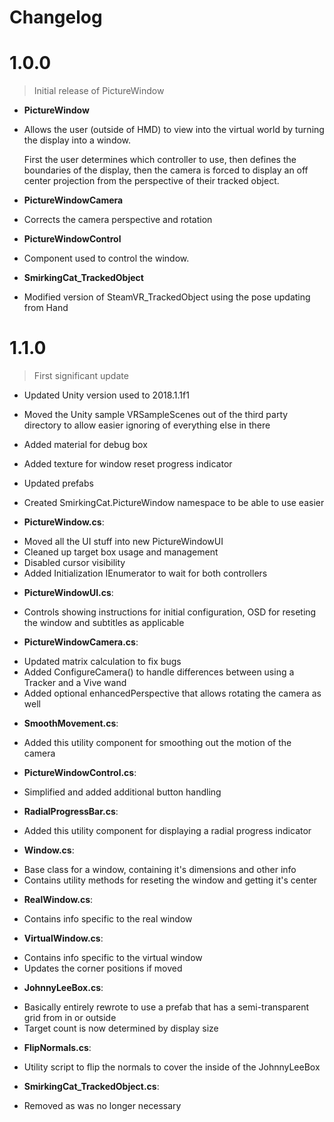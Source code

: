 # Changelog

# 1.0.0

> Initial release of PictureWindow

* **PictureWindow**
 * Allows the user (outside of HMD) to view into the virtual world by turning the display into a window.

   First the user determines which controller to use, then defines the boundaries of the display, then the camera is forced to display an off center projection from the perspective of their tracked object.
* **PictureWindowCamera**
 * Corrects the camera perspective and rotation
* **PictureWindowControl**
 * Component used to control the window.
* **SmirkingCat_TrackedObject**
 * Modified version of SteamVR_TrackedObject using the pose updating from Hand

# 1.1.0

> First significant update

- Updated Unity version used to 2018.1.1f1

- Moved the Unity sample VRSampleScenes out of the third party directory to allow easier ignoring of everything else in there

- Added material for debug box

- Added texture for window reset progress indicator

- Updated prefabs

- Created SmirkingCat.PictureWindow namespace to be able to use easier

* **PictureWindow.cs**:
 - Moved all the UI stuff into new PictureWindowUI
 - Cleaned up target box usage and management
 - Disabled cursor visibility
 - Added Initialization IEnumerator to wait for both controllers

* **PictureWindowUI.cs**:
 - Controls showing instructions for initial configuration, OSD for reseting the window and subtitles as applicable

* **PictureWindowCamera.cs**:
 - Updated matrix calculation to fix bugs
 - Added ConfigureCamera() to handle differences between using a Tracker and a Vive wand
 - Added optional enhancedPerspective that allows rotating the camera as well

* **SmoothMovement.cs**:
 - Added this utility component for smoothing out the motion of the camera

* **PictureWindowControl.cs**:
 - Simplified and added additional button handling

* **RadialProgressBar.cs**:
 - Added this utility component for displaying a radial progress indicator

* **Window.cs**:
 - Base class for a window, containing it's dimensions and other info
 - Contains utility methods for reseting the window and getting it's center

* **RealWindow.cs**:
 - Contains info specific to the real window

* **VirtualWindow.cs**:
 - Contains info specific to the virtual window
 - Updates the corner positions if moved

* **JohnnyLeeBox.cs**:
 - Basically entirely rewrote to use a prefab that has a semi-transparent grid from in or outside
 - Target count is now determined by display size

* **FlipNormals.cs**:
 - Utility script to flip the normals to cover the inside of the JohnnyLeeBox

* **SmirkingCat_TrackedObject.cs**:
 - Removed as was no longer necessary
